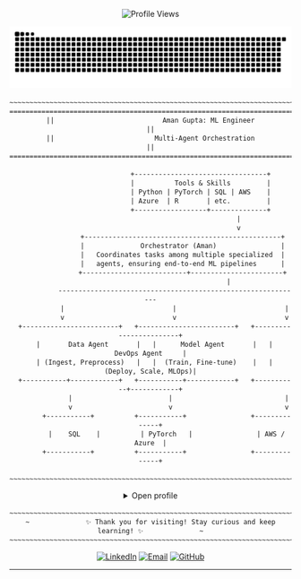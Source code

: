 <p align="center">
	<img src="https://komarev.com/ghpvc/?username=amangupta05&style=plastic&color=blueviolet" alt="Profile Views"/>
</p>
<p align="center">
	<img src="https://github.com/7oSkaaa/7oSkaaa/blob/output/github-contribution-grid-snake.svg?" alt="Snake Game"/>
</p>

<div align="center">

```
~~~~~~~~~~~~~~~~~~~~~~~~~~~~~~~~~~~~~~~~~~~~~~~~~~~~~~~~~~~~~~~~~~~~~~~~~~~~~~~~~~~~~~~~~~~
===============================================================================
||                           Aman Gupta: ML Engineer                         ||
||                         Multi-Agent Orchestration                         ||
===============================================================================

                         +---------------------------------+
                         |          Tools & Skills         |
                         | Python | PyTorch | SQL | AWS    |
                         | Azure  | R       | etc.         |
                         +------------------+--------------+
                                            |
                                            v
                +-------------------------------------------------+
                |              Orchestrator (Aman)                |
                |   Coordinates tasks among multiple specialized  |
                |   agents, ensuring end-to-end ML pipelines      |
                +--------------------------+-----------------------+
                                       |
            -------------------------------------------------------------
            |                           |                           |
            v                           v                           v
  +------------------------+   +------------------------+   +------------------------+
  |       Data Agent       |   |      Model Agent       |   |       DevOps Agent     |
  | (Ingest, Preprocess)   |   |  (Train, Fine-tune)    |   |  (Deploy, Scale, MLOps)|
  +-----------+------------+   +-----------+------------+   +-----------+------------+
              |                        |                            |
              v                        v                            v
        +-----------+          +-----------+                +--------------+
        |    SQL    |          | PyTorch   |                | AWS / Azure  |
        +-----------+          +-----------+                +--------------+

~~~~~~~~~~~~~~~~~~~~~~~~~~~~~~~~~~~~~~~~~~~~~~~~~~~~~~~~~~~~~~~~~~~~~~~~~~~~~~~~~~~~~~~~~~~
```

<details>
<summary>Open profile</summary>

<br>
<div>
  <div align=center>
      <a href="https://git.io/typing-svg"><img src="https://readme-typing-svg.demolab.com/?font=VT323&size=35&duration=3500&pause=300&color=6A0572&center=true&vCenter=true&width=500&lines=Hey%2C+I+am+Aman;Welcome+to+My+GitHub+Profile;ML+Engineer+%26+AI+Enthusiast;AWS+%26+Azure+Certified;Python+%26+PyTorch+Expert;LangChain+%26+AI+Agents;Always+Learning%2C+Always+Growing" alt="Typing SVG" /></a>
  </div>
</div>

<details>
<summary>About me</summary>

<div align="left">

```js
/**
 * Represents me.
 * @constructor
 * @param {string} location - New York, NY, United States.
 * @param {string} languages - English, Hindi.
 * @param {string} jobTitle - Machine Learning Engineer at Cantonica.
 * @param {string} specialization - AI Agents, LLMs, and ML Systems.
 * @param {string} interests - LangChain, AutoGen, Multi-Agent Systems.
 * @param {string} education - MS in Machine Learning, Stevens Institute of Technology.
 * @param {string} certifications - AWS Data Engineering, Azure AI Engineer.
 * @param {string} expertise - Task Automation, GraphRAG, Multi-Modal ML.
 * @throws {Error} When encountering bugs in production.
 * @returns {Object} Aman - A passionate ML engineer.
 */
```

</div>
</details>

<details>
<summary>Tools</summary>
<div>
  <p style="display: inline-block;" align="center">
    <kbd>
      <kbd>Programming Languages</kbd>
      <br>
      <br>
      <img width="30px" src="https://cdn.jsdelivr.net/gh/devicons/devicon/icons/python/python-original.svg" alt="python" title="Python"/> 
      <img width="30px" src="https://cdn.jsdelivr.net/gh/devicons/devicon/icons/cplusplus/cplusplus-original.svg" alt="cpp" title="C++"/> 
      <img width="30px" src="https://cdn.jsdelivr.net/gh/devicons/devicon/icons/r/r-original.svg" alt="R" title="R"/>
      <img width="30px" src="https://cdn.jsdelivr.net/gh/devicons/devicon/icons/sql/sql-original.svg" alt="SQL" title="SQL"/>
    </kbd>
    <kbd>
      <kbd>ML/AI Frameworks</kbd>
      <br>
      <br>
      <img width="30px" src="https://cdn.jsdelivr.net/gh/devicons/devicon/icons/pytorch/pytorch-original.svg" alt="pytorch" title="PyTorch"/>
      <img width="30px" src="https://cdn.jsdelivr.net/gh/devicons/devicon/icons/tensorflow/tensorflow-original.svg" alt="tensorflow" title="TensorFlow"/>
      <img width="30px" src="https://huggingface.co/front/assets/huggingface_logo.svg" alt="huggingface" title="Hugging Face"/>
      <img width="30px" src="https://cdn.jsdelivr.net/gh/devicons/devicon/icons/opencv/opencv-original.svg" alt="opencv" title="OpenCV"/>
    </kbd>
    <kbd>
      <kbd>Cloud & MLOps</kbd>
      <br>
      <br>
      <img width="30px" src="https://cdn.jsdelivr.net/gh/devicons/devicon/icons/amazonwebservices/amazonwebservices-original.svg" alt="aws" title="AWS"/>
      <img width="30px" src="https://cdn.jsdelivr.net/gh/devicons/devicon/icons/azure/azure-original.svg" alt="azure" title="Azure"/>
      <img width="30px" src="https://cdn.jsdelivr.net/gh/devicons/devicon/icons/docker/docker-original.svg" alt="docker" title="Docker"/>
      <img width="30px" src="https://cdn.jsdelivr.net/gh/devicons/devicon/icons/kubernetes/kubernetes-plain.svg" alt="kubernetes" title="Kubernetes"/>
    </kbd>
    <br>
    <br>
    <kbd>
      <kbd>Database & Big Data</kbd>
      <br>
      <br>
      <img width="30px" src="https://cdn.jsdelivr.net/gh/devicons/devicon/icons/mysql/mysql-original.svg" alt="mysql" title="MySQL"/>
      <img width="30px" src="https://cdn.jsdelivr.net/gh/devicons/devicon/icons/postgresql/postgresql-original.svg" alt="postgresql" title="PostgreSQL"/>
      <img width="30px" src="https://cdn.jsdelivr.net/gh/devicons/devicon/icons/mongodb/mongodb-original.svg" alt="mongodb" title="MongoDB"/>
      <img width="30px" src="https://cdn.jsdelivr.net/gh/devicons/devicon/icons/apache/apache-original.svg" alt="apache" title="Apache Spark"/>
    </kbd>
  </p>
</div>
</details>

<details>
  <summary>GitHub Stats</summary>
  <br>
  <p align="center">
    <img align="center" src="https://github-readme-stats.vercel.app/api?username=amangupta05&show_icons=true&theme=dracula&count_private=true&hide=stars,issues,contribs" alt="GitHub Stats">
  </p>
  <p align="center">
    <img src="https://github-readme-streak-stats.herokuapp.com/?user=amangupta05&theme=dracula" alt="GitHub Streak"/>
  </p>
</details>

<details>
  <summary>Featured Projects</summary>
  <br>
  <ul>
    <li><strong>AI Interactive Learning Framework:</strong> Built an adaptive learning platform using Fetch.AI agents, OpenAI APIs, and Claude for personalized education.</li>
    <li><strong>Decentralized Emergency Response System:</strong> Developed an emergency response system using Fetch.ai agents and LangChain, improving efficiency by 30%.</li>
    <li><strong>Multi-Modal VAE:</strong> Engineered a Multi-Modal Variational Autoencoder achieving 95% reconstruction accuracy on MNIST-SVHN datasets.</li>
  </ul>
</details>

<details>
  <summary>Quote</summary>
  <br>
  <blockquote>
    "Machine learning is the science of getting computers to learn without being explicitly programmed."
    <br><strong>- Arthur Samuel</strong>
  </blockquote>
</details>

<details>
<summary>What can I do for you?</summary>
<table style="border: none">
  <tr>
  <td width="50%" valign="top">

## Let's Collaborate on ML/AI Projects!

If you have any questions about Machine Learning, AI Agents, or LLMs, feel free to <a href="mailto:amangupta52001@gmail.com">contact me by email</a>. I'm always excited to work on innovative projects!

  </td>
  <td width="50%" valign="top">

## Looking for AI Solutions?

**<img alt="Feedback" src="https://img.shields.io/badge/Ask%20me-anything-1abc9c.svg">**

<blockquote>"AI is not just about building better machines; it's about augmenting human capabilities."
<br><strong>– Aman Gupta</strong></blockquote>

  </td>
  </tr>
</table>
</details>

</details>

```
~~~~~~~~~~~~~~~~~~~~~~~~~~~~~~~~~~~~~~~~~~~~~~~~~~~~~~~~~~~~~~~~~~~~~~~~~~~~~~~~~~~~~~~~~~~
~              ✨ Thank you for visiting! Stay curious and keep learning! ✨              ~
~~~~~~~~~~~~~~~~~~~~~~~~~~~~~~~~~~~~~~~~~~~~~~~~~~~~~~~~~~~~~~~~~~~~~~~~~~~~~~~~~~~~~~~~~~~
```

</div>

<div align=center>
  <a href="https://www.linkedin.com/in/aman-gupta5/" target="_blank"><img src="https://img.shields.io/static/v1?style=for-the-badge&message=LinkedIn&color=0A66C2&logo=LinkedIn&logoColor=FFFFFF&label=" alt="LinkedIn" /></a>
  <a href="mailto:amangupta05@gmail.com?subject=Hi%20Aman%20,%20nice%20to%20meet%20you!" target="_blank"><img alt="Email" src="https://img.shields.io/static/v1?style=for-the-badge&message=Gmail&color=EA4335&logo=Gmail&logoColor=FFFFFF&label=" /></a>
  <a href="https://github.com/amangupta05" target="_blank"><img src="https://img.shields.io/static/v1?style=for-the-badge&message=GitHub&color=181717&logo=GitHub&logoColor=FFFFFF&label=" alt="GitHub" /></a>
</div>

------
